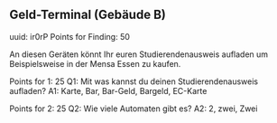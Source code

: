 ## Geld-Terminal (Gebäude B)
uuid: ir0rP
Points for Finding: 50

An diesen Geräten könnt Ihr euren Studierendenausweis aufladen um Beispielsweise in der Mensa Essen zu kaufen.

Points for 1: 25
Q1: Mit was kannst du deinen Studierendenausweis aufladen?
A1: Karte, Bar, Bar-Geld, Bargeld, EC-Karte

Points for 2: 25
Q2: Wie viele Automaten gibt es?
A2: 2, zwei, Zwei


